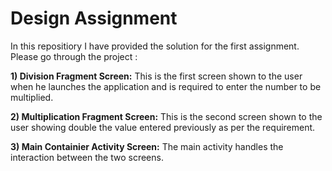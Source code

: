 # Design Assignment

In this repositiory I have provided the solution for the first assignment.
Please go through the project :

**1)  Division Fragment Screen:**
    This is the first screen shown to the user when he launches the application and is required to enter the number to be multiplied.
    
**2)  Multiplication Fragment Screen:**
     This is the second screen shown to the user showing double the value entered previously as per the requirement. 
    
**3)  Main Containier Activity Screen:**
      The main activity handles the interaction between the two screens. 
